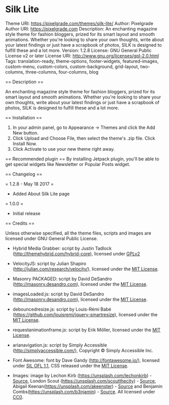 # Silk Lite
Theme URI: https://pixelgrade.com/themes/silk-lite/
Author: Pixelgrade
Author URI: https://pixelgrade.com
Description: An enchanting magazine style theme for fashion bloggers, prized for its smart layout and smooth animations. Whether you're looking to share your own thoughts, write about your latest findings or just have a scrapbook of photos, SILK is designed to fulfill these and a lot more.
Version: 1.2.8
License: GNU General Public License v2 or later
License URI: http://www.gnu.org/licenses/gpl-2.0.html
Tags: translation-ready, theme-options, footer-widgets, featured-images, custom-menu, custom-colors, custom-background, grid-layout, two-columns, three-columns, four-columns, blog

== Description ==

An enchanting magazine style theme for fashion bloggers, prized for its smart layout and smooth animations. Whether you're looking to share your own thoughts, write about your latest findings or just have a scrapbook of photos, SILK is designed to fulfill these and a lot more.

== Installation ==

1. In your admin panel, go to Appearance -> Themes and click the Add New button.
2. Click Upload and Choose File, then select the theme's .zip file. Click Install Now.
3. Click Activate to use your new theme right away.

== Recommended plugin ==
By installing Jetpack plugin, you'll be able to get special widgets like Newsletter or Popular Posts widget.

== Changelog ==

= 1.2.8 - May 18 2017 =
* Added About Silk Lite page 

= 1.0.0 =
* Initial release

== Credits ==

Unless otherwise specified, all the theme files, scripts and images are licensed under GNU General Public License.

* Hybrid Media Grabber: script by Justin Tadlock (http://themehybrid.com/hybrid-core), licensed under [GPLv2](http://www.gnu.org/licenses/old-licenses/gpl-2.0.html)

* VelocityJS: script by Julian Shapiro (http://julian.com/research/velocity/), licensed under the [MIT License](http://opensource.org/licenses/mit-license.html).

* Masonry PACKAGED: script by David DeSandro (http://masonry.desandro.com), licensed under the [MIT License](http://opensource.org/licenses/mit-license.html).

* imagesLoaded.js: script by David DeSandro (http://masonry.desandro.com), licensed under the [MIT License](http://opensource.org/licenses/mit-license.html).

* debouncedresize.js: script by Louis-Rémi Babé (https://github.com/louisremi/jquery-smartresize), licensed under the [MIT License](http://opensource.org/licenses/mit-license.html).

* requestanimationframe.js: script by Erik Möller, licensed under the [MIT License](http://opensource.org/licenses/mit-license.html).

* arianavigation.js: script by Simply Accessible (http://simplyaccessible.com/), Copyright © Simply Accessible Inc.

* Font Awesome: font by Dave Gandy (http://fontawesome.io/), licensed under [SIL OFL 1.1](http://fontawesome.io/), CSS released under the [MIT License](http://opensource.org/licenses/mit-license.html).

* Images: image by Lechon Kirb (https://unsplash.com/lechonkirb) - [Source](https://unsplash.com/photos/yvx7LSZSzeo), London Scout (https://unsplash.com/scoutthecity) - [Source](https://unsplash.com/photos/YLMs82LF6FY), Abigail Keenan(https://unsplash.com/akeenster) - [Source](https://unsplash.com/photos/8jqna7aA-vs) and Benjamin Combs(https://unsplash.com/b3njamin) - [Source](https://unsplash.com/photos/hiAdjnXZxl8). All licensed under [CC0](http://creativecommons.org/choose/zero/).
